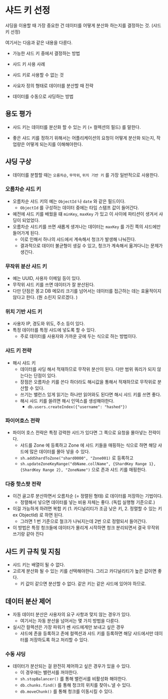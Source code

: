 # 샤드 키 선정 

샤딩을 이용할 때 가장 중요한 건 데이터를 어떻게 분산화 하는지를 결정하는 것. (샤드 키 선정)

여기서는 다음과 같은 내용을 다룬다. 

- 가능한 샤드 키 중에서 결정하는 방법 

- 샤드 키 사용 사례 

- 샤드 키로 사용할 수 없는 것

- 사요자 정의 형태로 데이터를 분산할 때 전략

- 데이터를 수동으로 샤딩하는 방법 

## 용도 평가 

- 샤드 키는 데이터를 분산화 할 수 있는 키 (= 컬렉션의 필드) 를 말한다. 

- 좋은 샤드 키를 정하기 위해서는 어플리케이션의 요청이 어떻게 분산화 되는지, 작업량은 어떻게 되는지를 이해해야한다. 


## 샤딩 구상 

- 데이터를 분할할 때는 `오름차순`, `무작위`, `위치 기반 키` 를 가장 일반적으로 사용한다. 

### 오름차순 샤드 키 

- 오름차순 샤드 키의 예는 `ObjectId` 나 `date` 와 같은 필드이다. 
  - `ObjectId` 를 구성하는 데이터 중에는 타임 스탬프 값이 들어간다. 
- 예전에 샤드 키를 배웠을 떄 `minKey`, `maxKey` 가 있고 이 사이에 파티션이 생겨서 샤딩이 되었었다. 
- 오름차순 샤드키를 쓰면 새롭게 생겨나는 데이터는 `maxKey` 를 가진 쪽의 샤드에만 들어가게 된다. 
  - 이로 인해서 하나의 샤드에서 계속해서 청크가 발생해 나눠진다. 
  - 결과적으로 데이터 불균형이 생길 수 있고, 청크가 계속해서 옮겨다니는 문제가 생긴다.

### 무작위 분산 샤드 키 

- 예는 UUID, 사용자 이메일 등이 있다. 
- 무작위 샤드 키를 쓰면 데이터가 잘 분산된다.
- 다만 단점은 몽고 DB 메모리 크기를 넘어서는 데이터를 접근하는 데는 효율적이지 않다고 한다. (뭔 소린지 모르겠다. )

### 위치 기반 샤드 키 

- 사용자 IP, 경도와 위도, 주소 등이 있다.
- 특정 데이터를 특정 샤드에 넣도록 할 수 있다. 
  - 주로 데이터를 사용자와 가까운 곳에 두는 식으로 하는 방법이다. 

### 샤드 키 전략 

- 해시 샤드 키 
  - 데이터를 샤딩 해서 적재하므로 무작위 분산이 된다. 다만 범위 쿼리가 되지 않는다는 단점이 있다. 
  - 장점은 오름차순 키를 쓴다 하더라도 해시값을 통해서 적재하므로 무작위로 분산할 수 있다.
  - 쓰기는 밸런스 있게 읽기는 하나만 읽어와도 된다면 해시 샤드 키를 쓰면 좋다. 
  - 해시 샤드 키를 쓸려면 해시 인덱스를 생성해야한다. 
    - `db.users.createIndex({"username": "hashed"})`

### 파이어호스 전략 

- 파이어 호스 전략은 특정 강력한 샤드가 있다면 그 쪽으로 요청을 몰아넣는 전략이다. 
  - 샤드를 Zone 에 등록하고 Zone 에 샤드 키들을 매핑하는 식으로 하면 해당 샤드에 많은 데이터를 몰아 넣을 수 있다. 
  - `sh.addShardToZone("shard0000", "Zone001)` 로 등록하고 
  - `sh.updateZoneKeyRange("dbName.collName", {ShardKey Range 1}, {ShardKey Range 2}, "ZoneName")` 으로 존과 샤드 키를 매핑한다. 

### 다중 핫스팟 전략 

- 이건 골고루 분산하면서 오름차순 (= 정렬된 형태) 로 데이터를 저장하는 기법이다. 
  - 정렬해서 넣으면 데이터를 넣는 비용 자체는 좋다. (독립 실행형 기준으로.)
- 이걸 가능하게 하려면 복합 키 (1. 카디널리티가 조금 낮은 키, 2. 정렬할 수 있는 키 ex ObjectId) 로 하면 된다. 
  - 그러면 1 번 기준으로 철크가 나눠지는데 2번 으로 정렬되서 들어간다. 
- 이 방법은 특정 청크들에 데이터가 몰리게 시작하면 청크 분리되면서 결국 무작위 쓰기랑 같아 진다

## 샤드 키 규칙 및 지침 

- 샤드 키는 배열이 될 수 없다. 
- 고르게 분산화 될 수 있는 키를 선택해야한다. 그리고 카디널리티가 높은 값이면 좋다.
  - 키 값이 같으면 분산할 수 없다. 같은 키는 같은 샤드에 있어야 하므로. 

## 데이터 분산 제어 

- 자동 데이터 분산은 사용자의 요구 사항과 맞지 않는 경우가 있다.
  - 여기서는 자동 분산을 넘어서는 몇 가지 방법을 다룬다. 
- 실시간 컬렉션은 가장 파워가 쎈 샤드에게만 보내고 싶은 경우 
  - 샤드에 존을 등록하고 존에 컬렉션과 샤드 키를 등록하면 해당 샤드에서만 데이터를 저장하도록 하고 처리할 수 있다. 

### 수동 샤딩 

- 데이터가 분산되는 걸 완전히 제어하고 싶은 경우가 있을 수 있다. 
  - 이 경우에는 밸런서를 꺼야한다.
  - `sh.stopBalancer()` 를 통해 밸런서를 비활성화 해야한다. 
  - `db.chunks.find()` 를 통해 청크의 위치를 찾아ㄴ낼 수 있다. 
  - `db.moveChunk()` 를 통해 청크를 이동시킬 수 있다.
